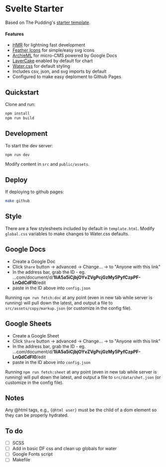 # Svelte Starter

Based on The Pudding's [starter template](https://github.com/the-pudding/svelte-starter).

#### Features

- [HMR](https://github.com/rixo/svelte-hmr) for lightning fast development
- [Feather Icons](https://github.com/feathericons/feather) for simple/easy svg icons
- [ArchieML](http://archieml.org/) for micro-CMS powered by Google Docs
- [LayerCake](https://layercake.graphics/) enabled by default for chart
- [Water.css](https://github.com/kognise/water.css) for default styling
- Includes csv, json, and svg imports by default
- Configured to make easy deploment to Github Pages

## Quickstart

<!-- New school: just click the `Use this template` button above.

Old school:

```bash
# npx degit the-pudding/svelte-starter my-project
``` -->

Clone and run:

```bash
npm install
npm run build
```

## Development

To start the dev server:

```bash
npm run dev
```

Modify content in `src` and `public/assets`.

## Deploy

If deploying to github pages:

```bash
make github
```

## Style

There are a few stylesheets included by default in `template.html`. Modify `global.css` variables to make changes to Water.css defaults.

## Google Docs

- Create a Google Doc
- Click `Share` button -> advanced -> Change... -> to "Anyone with this link"
- In the address bar, grab the ID - eg. ...com/document/d/**1IiA5a5iCjbjOYvZVgPcjGzMy5PyfCzpPF-LnQdCdFI0**/edit
- paste in the ID above into `config.json`

Running `npm run fetch:doc` at any point (even in new tab while server is running) will pull down the latest, and output a file to `src/assets/copy/markup.json` (or customize in the config file).

## Google Sheets

- Create a Google Sheet
- Click `Share` button -> advanced -> Change... -> to "Anyone with this link"
- In the address bar, grab the ID - eg. ...com/document/d/**1IiA5a5iCjbjOYvZVgPcjGzMy5PyfCzpPF-LnQdCdFI0**/edit
- paste in the ID above into `config.json`

Running `npm run fetch:sheet` at any point (even in new tab while server is running) will pull down the latest, and output a file to `src/data/shet.json` (or customize in the config file).

## Notes

Any @html tags, e.g., `{@html user}` must be the child of a dom element so they can be properly hydrated.

## To do

- [ ] SCSS
- [ ] Add in basic DF css and clean up globals for water
- [ ] Google Fonts script
- [ ] Makefile
